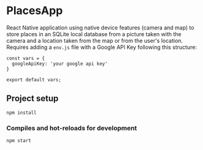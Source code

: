 # PlacesApp
React Native application using native device features (camera and map) to store places in an SQLite local database from a picture taken with the camera and a location taken from the map or from the user's location.
Requires adding a `env.js` file with a Google API Key following this structure:
```
const vars = {
  googleApiKey: 'your google api key'
}

export default vars;
```

## Project setup
```
npm install
```

### Compiles and hot-reloads for development
```
npm start
```

